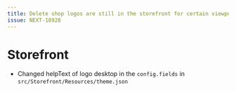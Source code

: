 ```yaml
---
title: Delete shop logos are still in the storefront for certain viewports
issue: NEXT-18928
---
```

# Storefront
* Changed helpText of logo desktop in the `config.fields` in `src/Storefront/Resources/theme.json`
